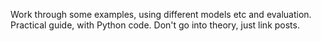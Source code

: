 Work through some examples, using different models etc and evaluation. Practical guide, with Python code. Don't go into theory, just link posts.